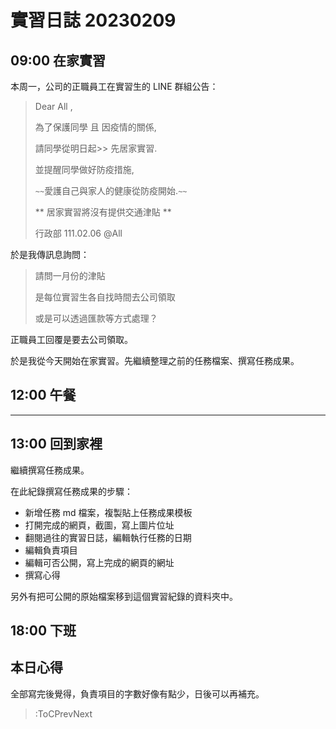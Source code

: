 # 實習日誌 20230209

## 09:00 在家實習

本周一，公司的正職員工在實習生的 LINE 群組公告：

> Dear All ,
>
> 為了保護同學 且 因疫情的關係, 
>
> 請同學從明日起>> 先居家實習.
>
> 並提醒同學做好防疫措施, 
>
> `~~`愛護自己與家人的健康從防疫開始.`~~` 
>
> ** 居家實習將沒有提供交通津貼  **
>
>行政部 111.02.06     @All

於是我傳訊息詢問：

> 請問一月份的津貼
>
> 是每位實習生各自找時間去公司領取
>
> 或是可以透過匯款等方式處理？

正職員工回覆是要去公司領取。

於是我從今天開始在家實習。先繼續整理之前的任務檔案、撰寫任務成果。

## 12:00 午餐

---

## 13:00 回到家裡

繼續撰寫任務成果。

在此紀錄撰寫任務成果的步驟：

* 新增任務 md 檔案，複製貼上任務成果模板
* 打開完成的網頁，截圖，寫上圖片位址
* 翻閱過往的實習日誌，編輯執行任務的日期
* 編輯負責項目
* 編輯可否公開，寫上完成的網頁的網址
* 撰寫心得

另外有把可公開的原始檔案移到這個實習紀錄的資料夾中。

## 18:00 下班

## 本日心得

全部寫完後覺得，負責項目的字數好像有點少，日後可以再補充。

> :ToCPrevNext